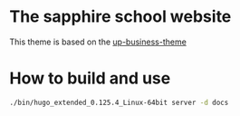 # The sapphire school website

This theme is based on the [up-business-theme](https://gitlab.com/vibhorag/up-business-theme)

# How to build and use

```bash
./bin/hugo_extended_0.125.4_Linux-64bit server -d docs
```
